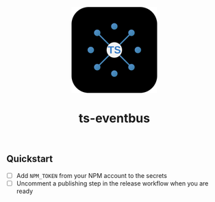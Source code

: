 <div align="center" >
    <img width=200 src="https://github.com/zandoh/ts-eventbus/blob/main/assets/pkg-logo.svg?raw=true" alt="Package logo placeholder"  />
</div>

<h1 align="center">ts-eventbus</h1>

<br>

## Quickstart
- [ ] Add `NPM_TOKEN` from your NPM account to the secrets
- [ ] Uncomment a publishing step in the release workflow when you are ready
